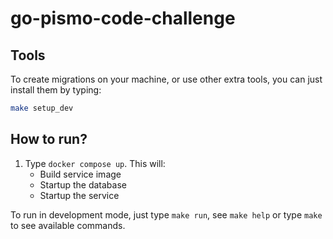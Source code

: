 # go-pismo-code-challenge


## Tools

To create migrations on your machine, or use other extra tools, you can just
install them by typing:

```sh
make setup_dev
```

## How to run?

1. Type `docker compose up`. This will:
    - Build service image
    - Startup the database
    - Startup the service

To run in development mode, just type `make run`, see `make help` or type `make`
to see available commands.
